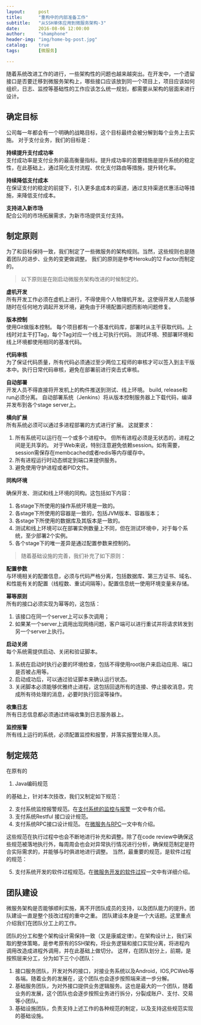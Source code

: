 ```yaml
---
layout:     post
title:      "重构中的内部准备工作"
subtitle:   "从SSH单体应用到微服务架构-3"
date:       2016-08-06 12:00:00
author:     "shamphone"
header-img: "img/home-bg-post.jpg"
catalog:	true
tags:		[微服务]

---
```


随着系统改进工作的进行，一些架构性的问题也越来越突出。在开发中，一个遗留接口是否要迁移到微服务架构上，哪些接口应该放到同一个项目上，项目应该如何组织，日志、监控等基础性的工作应该怎么统一规划，都需要从架构的层面来进行设计。 

## 确定目标

公司每一年都会有一个明确的战略目标，这个目标最终会被分解到每个业务上去实施。 对于支付业务，我们的目标是：  

**持续提升支付成功率**  
支付成功率是支付业务的最高衡量指标。提升成功率的首要措施是提升系统的稳定性，在此基础上，通过简化支付流程、优化支付路由等措施，提升转化率。  

**持续降低支付成本**  
在保证支付的稳定的前提下，引入更多底成本的渠道，通过支持渠道优惠活动等措施，来降低支付成本。 

**支持进入新市场**  
配合公司的市场拓展需求，为新市场提供支付支持。 

## 制定原则

为了和目标保持一致，我们制定了一些微服务的架构规则。当然，这些规则也是随着团队的进步、业务的变更做调整。  我们的原则是参考Heroku的12 Factor而制定的。

> 以下原则是在刚启动微服务架构改进的时候制定的。  

**虚机开发**   
所有开发工作必须在虚机上进行，不得使用个人物理机开发。这使得开发人员能够随时在任何地方调起开发环境，避免由于环境配置问题而影响问题修复。 

**版本控制**    
使用Git做版本控制。 每个项目都有一个基准代码库，部署时从主干获取代码。上线时对主干打Tag，每个Tag对应一个线上可执行代码。 测试环境、预部署环境和线上环境都使用相同的基准代码。 

**代码审核**  
为了保证代码质量，所有代码必须通过至少两位工程师的审核才可以签入到主干版本中。执行日常代码审核，避免在部署前进行突击式审核。 

**自动部署**  
开发人员不得直接将开发机上的构件推送到测试、线上环境。 build, release和run必须分离。 自动部署系统（Jenkins）将从版本控制服务器上下载代码，编译并发布到各个stage server上。 

**横向扩展**  
所有系统必须可以通过多进程部署的方式进行扩展。 这就要求：  
1. 所有系统可以运行在一个或多个进程中。 但所有进程必须是无状态的，进程之间是无共享的。 对于Web来说，特别注意避免依赖session。如有需要，session需保存在membcached或者redis等内存缓存中。  
2. 所有进程运行时动态绑定到端口来提供服务。   
3. 避免使用守护进程或者PID文件。   


**同构环境**  

确保开发、测试和线上环境的同构。这包括如下内容：
1. 各stage下所使用的操作系统环境是一致的。   
2. 各stage下所使用的容器是一致的，包括JVM版本、容器版本；   
3. 各stage下所使用的数据库及其版本是一致的。   
4. 测试和线上环境可以在部署实例数量上不同，但在测试环境中，对于每个系统，至少部署2个实例。   
5. 各个stage下的唯一差异是通过配置参数来控制的。 

> 随着基础设施的完善，我们补充了如下原则：

**配置参数**  
与环境相关的配置信息，必须与代码严格分离，包括数据库、第三方证书、域名、和性能有关的配置（线程数、重试间隔等）。配置信息统一使用环境变量来存储。 

**幂等原则**  
所有的接口必须实现为幂等的，这包括：  
1. 该接口在同一个server上可以多次调用；  
2. 如果某一个server上调用出现网络问题，客户端可以进行重试并将请求转发到另一个server上执行。  

**启动关闭**  
每个系统需提供启动、关闭和验证脚本。 
1. 系统在启动时执行必要的环境检查，包括不得使用root账户来启动应用、端口是否被占用等。 
2. 启动成功后，可以通过验证脚本来确认运行状态。 
3. 关闭脚本必须能够优雅终止进程，这包括回退所有的连接、停止接收消息，完成所有待处理的消息，必要时执行回滚等操作。 

**收集日志**  
所有日志信息都必须通过终端收集到日志服务器上。

**监控报警**  
所有线上运行的系统，必须配置监控和报警，并落实报警处理人员。 


## 制定规范

在原有的

1. Java编码规范   

的基础上，针对本次技改，我们又制定如下规范：  

2. 支付系统监控报警规范。在[支付系统的监控与报警](http://blog.lixf.cn/essay/2016/10/28/account-6-monitor/) 一文中有介绍。  
3. 支付系统Restful 接口设计规范。   
4. 支付系统RPC接口设计规范。 在[微服务与RPC](http://blog.lixf.cn/essay/2017/02/17/microservice-7-rpc/)一文中有介绍。 

这些规范在执行过程中也会不断地进行补充和调整。除了在code review中确保这些规范被落地执行外，每周周会也会对异常执行情况进行分析，确保规范制定是符合实际需求的，并能够与时俱进地进行调整。 
当然，最重要的规范，是软件过程的规范：

5. 支付系统开发的软件过程规范。在[微服务开发的软件过程](http://blog.lixf.cn/essay/2017/02/14/infra-1-process/)一文中有详细介绍。 


## 团队建设

微服务架构是否能够顺利实施，离不开团队成员的支持，以及团队能力的提升。团队建设一直是整个技改过程的重中之重。 团队建设本身是一个大话题。这里重点介绍我们在团队分工上的工作。 

团队的分工和整个架构设计需保持一致（又是康威定律）。在架构设计上，我们采取的整体策略，是参考原有的SSH架构，将业务逻辑和接口实现分离，将进程内调用改造成进程外调用，并在此基础上做切分。
这样，在团队划分上，前期，是按照层来分工，分为如下三个小团队：
1. 接口服务团队，开发对外的接口，对接业务系统以及Android，IOS,PCWeb等各端。随着业务的发展在，这个团队也会逐步按照端来进一步分解。  
2. 基础服务团队，为对外接口提供业务逻辑服务。这也是最大的一个团队，随着业务的发展，这个团队也会逐步按照业务进行拆分，分裂成账户、支付、交易等小团队。  
3. 基础设施团队，负责支持上述工作的各种规范的制定，以及支持这些规范实现的基础设施。  



